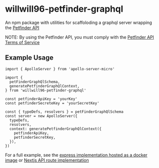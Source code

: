 # willwill96-petfinder-graphql

An npm package with utilities for scaffoloding a graphql server wrapping the [Petfinder API](https://www.petfinder.com/developers/v2/docs/)

NOTE: By using the Petfinder API, you must comply with the [Petfinder API Terms of Service](https://www.petfinder.com/api-terms-of-service/)

## Example Usage

```
import { ApolloServer } from 'apollo-server-micro'

import {
  petFinderGraphQlSchema,
  generatePetfinderGraphQlContext,
} from 'willwill96-petfinder-graphql'

const petfinderApiKey = 'yourKey'
const petfinderSecreteKey = 'yourSecretKey'

const { typeDefs, resolvers } = petFinderGraphQlSchema
const server = new ApolloServer({
  typeDefs,
  resolvers,
  context: generatePetfinderGraphQlContext({
    petfinderApiKey,
    petfinderSecretKey,
  }),
})
```

For a full example, see the [express implementation hosted as a docker image](https://github.com/willwill96/petfinder-api-apps/tree/main/graphql/app) or [Nextjs API route implementation](https://github.com/willwill96/petfinder-api-apps/blob/main/webapps/dog-search/pages/api/graphql.ts)
